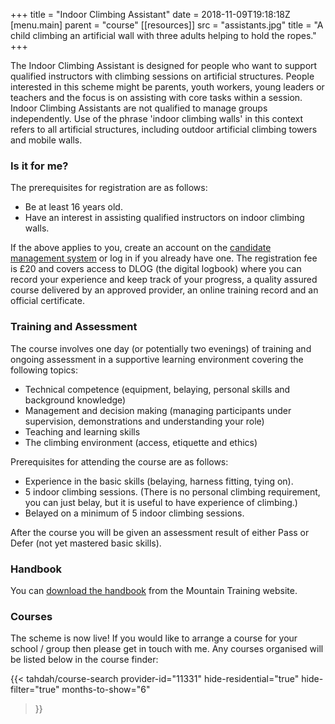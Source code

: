 +++
title = "Indoor Climbing Assistant"
date = 2018-11-09T19:18:18Z
[menu.main]
  parent = "course"
[[resources]]
  src = "assistants.jpg"
  title = "A child climbing an artificial wall with three adults helping to hold the ropes."
+++

The Indoor Climbing Assistant is designed for people who want to support qualified instructors with climbing sessions on artificial structures. People interested in this scheme might be parents, youth workers, young leaders or teachers and the focus is on assisting with core tasks within a session. Indoor Climbing Assistants are not qualified to manage groups independently. Use of the phrase 'indoor climbing walls' in this context refers to all artificial structures, including outdoor artificial climbing towers and mobile walls.

### Is it for me?

The prerequisites for registration are as follows:

* Be at least 16 years old.
* Have an interest in assisting qualified instructors on indoor climbing walls.

If the above applies to you, create an account on the [candidate management system][mt-cms] or log in if you already have one. The registration fee is £20 and covers access to DLOG (the digital logbook) where you can record your experience and keep track of your progress, a quality assured course delivered by an approved provider, an online training record and an official certificate.

### Training and Assessment

The course involves one day (or potentially two evenings) of training and ongoing assessment in a supportive learning environment covering the following topics:

* Technical competence (equipment, belaying, personal skills and background knowledge)
* Management and decision making (managing participants under supervision, demonstrations and understanding your role)
* Teaching and learning skills
* The climbing environment (access, etiquette and ethics)

Prerequisites for attending the course are as follows:

* Experience in the basic skills (belaying, harness fitting, tying on).
* 5 indoor climbing sessions. (There is no personal climbing requirement, you can just belay, but it is useful to have experience of climbing.)
* Belayed on a minimum of 5 indoor climbing sessions.

After the course you will be given an assessment result of either Pass or Defer (not yet mastered basic skills).

### Handbook

You can [download the handbook][ica-handbook] from the Mountain Training website.

### Courses

The scheme is now live!  If you would like to arrange a course for your school / group then please get in touch with me.  Any courses organised will be listed below in the course finder:

{{< tahdah/course-search
  provider-id="11331"
  hide-residential="true"
  hide-filter="true"
  months-to-show="6"
>}}

[mt-cms]: https://mt.tahdah.me/
[ica-handbook]: http://www.mountain-training.org/download.aspx?f=1442